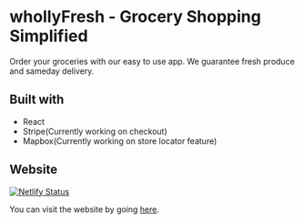 # whollyFresh - Grocery Shopping Simplified
Order your groceries with our easy to use app. We guarantee fresh produce and sameday delivery.
## Built with
* React
* Stripe(Currently working on checkout)
* Mapbox(Currently working on store locator feature)
## Website
[![Netlify Status](https://api.netlify.com/api/v1/badges/823a8470-dab5-4544-b314-31937f99357d/deploy-status)](https://app.netlify.com/sites/whollyfresh/deploys)

You can visit the website by going [here](https://whollyfresh.netlify.app/).
